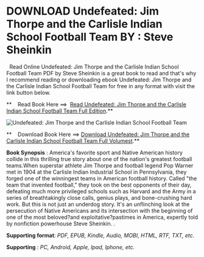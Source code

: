  **DOWNLOAD Undefeated: Jim Thorpe and the Carlisle Indian School Football Team BY : Steve Sheinkin**
====================================================================================================

  Read Online Undefeated: Jim Thorpe and the Carlisle Indian School Football Team PDF by Steve Sheinkin is a great book to read and that's why I recommend reading or downloading ebook Undefeated: Jim Thorpe and the Carlisle Indian School Football Team for free in any format with visit the link button below.

**    Read Book Here ==>  [Read Undefeated: Jim Thorpe and the Carlisle Indian School Football Team Full Edition](https://goodreadbook.site/?book=1250294479).**

![Undefeated: Jim Thorpe and the Carlisle Indian School Football Team](https://i.gr-assets.com/images/S/compressed.photo.goodreads.com/books/1552679452l/39280537.jpg)

**    Download Book Here ==> [Download Undefeated: Jim Thorpe and the Carlisle Indian School Football Team Full Volumest](https://goodreadbook.site/?book=1250294479).**

**Book Synopsis** : America's favorite sport and Native American history collide in this thrilling true story about one of the nation's greatest football teams.When superstar athlete Jim Thorpe and football legend Pop Warner met in 1904 at the Carlisle Indian Industrial School in Pennsylvania, they forged one of the winningest teams in American football history. Called "the team that invented football," they took on the best opponents of their day, defeating much more privileged schools such as Harvard and the Army in a series of breathtakingly close calls, genius plays, and bone-crushing hard work. But this is not just an underdog story. It's an unflinching look at the persecution of Native Americans and its intersection with the beginning of one of the most beloved?and exploitative?pastimes in America, expertly told by nonfiction powerhouse Steve Sheinkin. .

**Supporting format**: _PDF, EPUB, Kindle, Audio, MOBI, HTML, RTF, TXT, etc._

**Supporting** : _PC, Android, Apple, Ipad, Iphone, etc._